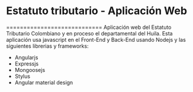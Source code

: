 # Estatuto tributario - Aplicación Web
============================
Aplicación web del Estatuto Tributario Colombiano y en proceso el departamental del Huila.
Esta aplicación usa javascript en el Front-End y Back-End usando Nodejs y las siguientes librerias y frameworks:
* Angularjs
* Expressjs
* Mongoosejs
* Stylus
* Angular material design

